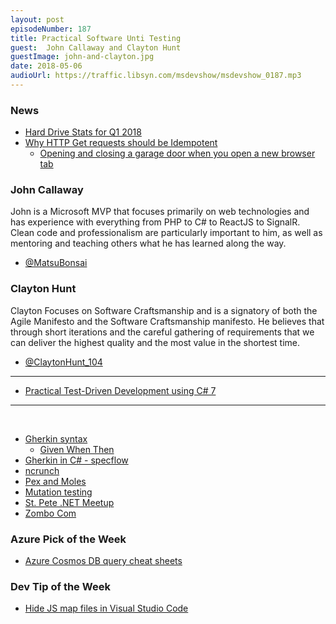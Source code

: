 ```yaml
---
layout: post
episodeNumber: 187
title: Practical Software Unti Testing
guest:  John Callaway and Clayton Hunt
guestImage: john-and-clayton.jpg
date: 2018-05-06
audioUrl: https://traffic.libsyn.com/msdevshow/msdevshow_0187.mp3
--- 
```


### News

 - [Hard Drive Stats for Q1 2018](https://www.backblaze.com/blog/hard-drive-stats-for-q1-2018/)
 - [Why HTTP Get requests should be Idempotent](https://www.reddit.com/r/programming/comments/8g6yan/this_kids_is_why_get_requests_should_be_idempotent/)
    - [Opening and closing a garage door when you open a new browser tab](https://twitter.com/rombulow/status/990684463007907840)

### John Callaway

John is a Microsoft MVP that focuses primarily on web technologies and has experience with everything from PHP to C# to ReactJS to SignalR. Clean code and professionalism are particularly important to him, as well as mentoring and teaching others what he has learned along the way.

 - [@MatsuBonsai](https://twitter.com/MatsuBonsai)

### Clayton Hunt

Clayton Focuses on Software Craftsmanship and is a signatory of both the Agile Manifesto and the Software Craftsmanship manifesto. He believes that through short iterations and the careful gathering of requirements that we can deliver the highest quality and the most value in the shortest time.

 - [@ClaytonHunt\_104](https://twitter.com/ClaytonHunt_104)

-----------------------------------------------------------------

 - [Practical Test-Driven Development using C# 7](https://amzn.to/2JSXxD1)

-----------------------------------------------------------------
  
 - [Gherkin syntax](http://docs.behat.org/en/v2.5/guides/1.gherkin.html)
    - [Given When Then](https://github.com/cucumber/cucumber/wiki/Given-When-Then)
 - [Gherkin in C\# - specflow](http://specflow.org/)
 - [ncrunch](https://www.ncrunch.net/)
 - [Pex and Moles](https://www.microsoft.com/en-us/research/project/pex-and-moles-isolation-and-white-box-unit-testing-for-net/)
 - [Mutation testing](https://en.wikipedia.org/wiki/Mutation_testing)
 - [St. Pete .NET Meetup](https://www.meetup.com/St-Pete-NET-Meetup/)
 - [Zombo Com](http://www.zombo.com/)

### Azure Pick of the Week

 - [Azure Cosmos DB query cheat sheets](https://docs.microsoft.com/en-us/azure/cosmos-db/query-cheat-sheet)

### Dev Tip of the Week

 - [Hide JS map files in Visual Studio Code](https://stackoverflow.com/questions/31587949/hide-js-map-files-in-visual-studio-code)